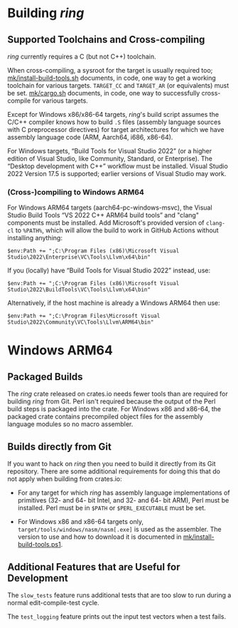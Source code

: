 Building *ring*
===============

Supported Toolchains and Cross-compiling
----------------------------------------

*ring* currently requires a C (but not C++) toolchain.

When cross-compiling, a sysroot for the target is usually required too;
[mk/install-build-tools.sh](mk/install-build-tools.sh)  documents, in code,
one way to get a working toolchain for various targets. `TARGET_CC` and
`TARGET_AR` (or equivalents) must be set. [mk/cargo.sh](mk/cargo.sh)
documents, in code, one way to successfully cross-compile for various targets.

Except for Windows x86/x86-64 targets, *ring*'s build script assumes the
C/C++ compiler knows how to build `.S` files (assembly language sources
with C preprocessor directives) for target architectures for which we have
assembly language code (ARM, Aarch64, i686, x86-64).

For Windows targets, “Build Tools for Visual Studio 2022” (or a higher
edition of Visual Studio, like Community, Standard, or Enterprise). The
“Desktop development with C++” workflow must be installed. Visual Studio
2022 Version 17.5 is supported; earlier versions of Visual Studio may work.

### (Cross-)compiling to Windows ARM64

For Windows ARM64 targets (aarch64-pc-windows-msvc), the Visual Studio Build
Tools “VS 2022 C++ ARM64 build tools” and "clang" components must be installed.
Add Microsoft's provided version of `clang-cl` to `%PATH%`, which will allow the
build to work in GitHub Actions without installing anything:
```
$env:Path += ";C:\Program Files (x86)\Microsoft Visual Studio\2022\Enterprise\VC\Tools\Llvm\x64\bin"
```
If you (locally) have “Build Tools for Visual Studio 2022” instead, use:
```
$env:Path += ";C:\Program Files (x86)\Microsoft Visual Studio\2022\BuildTools\VC\Tools\Llvm\x64\bin"
```

Alternatively, if the host machine is already a Windows ARM64 then use:

```
$env:Path += ";C:\Program Files\Microsoft Visual Studio\2022\Community\VC\Tools\Llvm\ARM64\bin"
```

# Windows ARM64

Packaged Builds
---------------

The *ring* crate released on crates.io needs fewer tools than are required
for building *ring* from Git. Perl isn't required because the output of
the Perl build steps is packaged into the crate. For Windows x86 and x86-64,
the packaged crate contains precompiled object files for the assembly
language modules so no macro assembler. 

Builds directly from Git
------------------------

If you want to hack on *ring* then you need to build it directly from its Git
repository. There are some additional requirements for doing this that do not
apply when building from crates.io:

* For any target for which *ring* has assembly language implementations of
  primitives (32- and 64- bit Intel, and 32- and 64- bit ARM), Perl must be
  installed. Perl must be in `$PATH` or `$PERL_EXECUTABLE` must be set.

* For Windows x86 and x86-64 targets only, `target/tools/windows/nasm/nasm[.exe]`
  is used as the assembler. The version to use and how to download it is
  documented in [mk/install-build-tools.ps1](mk/install-build-tools.ps1).

Additional Features that are Useful for Development
---------------------------------------------------
The `slow_tests` feature runs additional tests that are too slow to run during
a normal edit-compile-test cycle.

The `test_logging` feature prints out the input test vectors when a test fails.
